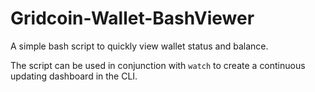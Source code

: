 # Gridcoin-Wallet-BashViewer
A simple bash script to quickly view wallet status and balance.

The script can be used in conjunction with `watch` to create a continuous updating dashboard in the CLI.